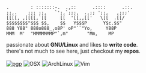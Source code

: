 ```
.        : :::::::-.  .,::      .::::      .::.
;;,.    ;;; ;;,   `';,`;;;,  .,;; ';;,   ,;;;'
[[[[, ,[[[[,`[[     [[  '[[,,[['   \[[  .[[/
$$$$$$$$"$$$ $$,    $$   Y$$$P      Y$c.$$"
888 Y88" 888o888_,o8P' oP"``"Yo,     Y88P
MMM  M'  "MMMMMMMP"`,m"       "Mm,    MP
```
passionate about **GNU/Linux** and likes to **write code**.
<br/>
there's not much to see here, just checkout my **repos**.
<br/>
<br>
[![pgp](https://img.shields.io/badge/pgp-0x9BA6ADCC0F05BE4B-313131?style=flat&labelColor=545454&color=313131)](https://github.com/mdxv.gpg)
![OSX](https://badgen.net/badge/icon/OSX?icon=apple&label&color=black)
![ArchLinux](https://img.shields.io/badge/Arch%20Linux-1793D1?logo=arch-linux&logoColor=fff&color=313131&labelColor=545454)
![Vim](https://img.shields.io/badge/VIM-%2311AB00.svg?style=flat&logo=vim&logoColor=white&color=313131&labelColor=545454)
